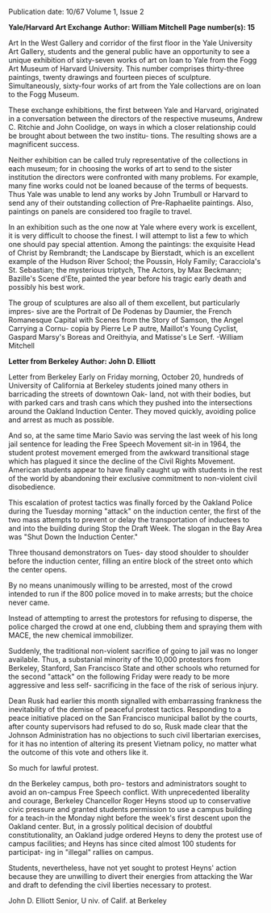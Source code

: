 Publication date: 10/67
Volume 1, Issue 2

**Yale/Harvard Art Exchange**
**Author: William Mitchell**
**Page number(s): 15**

Art 
In the West Gallery and corridor of the 
first floor in the Yale University Art 
Gallery, students and the general public 
have an opportunity to see a unique 
exhibition of sixty-seven works of art 
on loan to Yale from the Fogg Art 
Museum of Harvard University. This 
number comprises thirty-three paintings, 
twenty drawings and fourteen pieces of 
sculpture. Simultaneously, sixty-four 
works of art from the Yale collections 
are on loan to the Fogg Museum. 

These exchange exhibitions, the first 
between Yale and Harvard, originated 
in a conversation between the directors 
of the respective museums, Andrew C. 
Ritchie and John Coolidge, on ways in 
which a closer relationship could be 
brought about between the two institu-
tions. The resulting shows are a 
magnificent success. 

Neither exhibition can be called truly 
representative of the collections in each 
museum; for in choosing the works of 
art to send to the sister institution the 
directors were confronted with many 
problems. For example, many fine works 
could not be loaned because of the terms 
of bequests. Thus Yale was unable to 
lend any works by John Trumbull or 
Harvard to send any of their outstanding 
collection of Pre-Raphaelite paintings. 
Also, paintings on panels are considered 
too fragile to travel. 

In an exhibition such as the one now 
at Yale where every work is excellent, 
it is very difficult to choose the finest. 
I will attempt to list a few to which one 
should pay special attention. Among 
the paintings: the exquisite Head of 
Christ by Rembrandt; the Landscape by 
Bierstadt, which is an excellent example 
of the Hudson River School; the Poussin, 
Holy Family; Caracciola's St. Sebastian; 
the mysterious triptych, The Actors, 
by Max Beckmann; Bazille's Scene d'Ete, 
painted the year before his tragic early 
death and possibly his best work. 

The group of sculptures are also all of 
them excellent, but particularly impres-
sive are the Portrait of De Podenas by 
Daumier, the French Romanesque 
Capital with Scenes from the Story of 
Samson, the Angel Carrying a Cornu-
copia by Pierre Le P autre, Maillot's 
Young Cyclist, Gaspard Marsy's Boreas 
and Oreithyia, and Matisse's Le Serf. 
-William Mitchell 


**Letter from Berkeley**
**Author: John D. Elliott**

Letter from Berkeley 
Early on Friday morning, October 20, 
hundreds of University of California at 
Berkeley students joined many others in 
barricading the streets of downtown Oak-
land, not with their bodies, but with 
parked cars and trash cans which they 
pushed into the intersections around the 
Oakland Induction Center. They moved 
quickly, avoiding police and arrest as 
much as possible. 

And so, at the same time Mario Savio 
was serving the last week of his long jail 
sentence for leading the Free Speech 
Movement sit-in in 1964, the student 
protest movement emerged from the 
awkward transitional stage which has 
plagued it since the decline of the Civil 
Rights Movement. American students 
appear to have finally caught up with 
students in the rest of the world by 
abandoning their exclusive commitment 
to non-violent civil disobedience. 

This escalation of protest tactics was 
finally forced by the Oakland Police 
during the Tuesday morning "attack" 
on the induction center, the first of the 
two mass attempts to prevent or delay 
the transportation of inductees to and 
into the building during Stop the Draft 
Week. The slogan in the Bay Area was 
"Shut Down the Induction Center." 

Three thousand demonstrators on Tues-
day stood shoulder to shoulder before 
the induction center, filling an entire 
block of the street onto which the center 
opens. 

By no means unanimously willing to 
be arrested, most of the crowd intended 
to run if the 800 police moved in to 
make arrests; but the choice never came. 

Instead of attempting to arrest the 
protestors for refusing to disperse, the 
police charged the crowd at one end, 
clubbing them and spraying them with 
MACE, the new chemical immobilizer. 

Suddenly, the traditional non-violent 
sacrifice of going to jail was no longer 
available. Thus, a substanial minority 
of the 10,000 protestors from Berkeley, 
Stanford, San Francisco State and other 
schools who returned for the second 
"attack" on the following Friday were 
ready to be more aggressive and less self-
sacrificing in the face of the risk of 
serious injury. 

Dean Rusk had earlier this month 
signalled with embarrassing frankness 
the inevitability of the demise of peaceful 
protest tactics. Responding to a peace 
initiative placed on the San Francisco 
municipal ballot by the courts, after 
county supervisors had refused to do so, 
Rusk made clear that the Johnson 
Administration has no objections to 
such civil libertarian exercises, for it 
has no intention of altering its present 
Vietnam policy, no matter what the 
outcome of this vote and others like it. 

So much for lawful protest. 

dn the Berkeley campus, both pro-
testors and administrators sought to 
avoid an on-campus Free Speech conflict. 
With unprecedented liberality and 
courage, Berkeley Chancellor Roger 
Heyns stood up to conservative civic 
pressure and granted students permission 
to use a campus building for a teach-in 
the Monday night before the week's first 
descent upon the Oakland center. But, 
in a grossly political decision of doubtful 
constitutionality, an Oakland judge 
ordered Heyns to deny the protest use 
of campus facilities; and Heyns has since 
cited almost 100 students for participat-
ing in "illegal" rallies on campus. 

Students, nevertheless, have not yet 
sought to protest Heyns' action because 
they are unwilling to divert their energies 
from attacking the War and draft to 
defending the civil liberties necessary 
to protest. 

John D. Elliott 
Senior, U niv. of 
Calif. at Berkeley